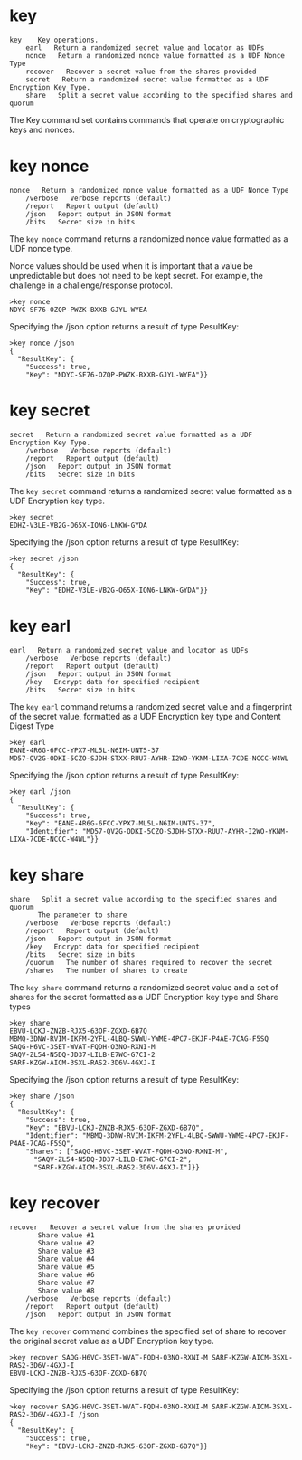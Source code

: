 
# key

````
key    Key operations.
    earl   Return a randomized secret value and locator as UDFs
    nonce   Return a randomized nonce value formatted as a UDF Nonce Type
    recover   Recover a secret value from the shares provided
    secret   Return a randomized secret value formatted as a UDF Encryption Key Type.
    share   Split a secret value according to the specified shares and quorum
````

The Key command set contains commands that operate on cryptographic keys and
nonces.


# key nonce

````
nonce   Return a randomized nonce value formatted as a UDF Nonce Type
    /verbose   Verbose reports (default)
    /report   Report output (default)
    /json   Report output in JSON format
    /bits   Secret size in bits
````


The `key nonce` command returns a randomized nonce value formatted as a UDF nonce type.

Nonce values should be used when it is important that a value be unpredictable but 
does not need to be kept secret. For example, the challenge in a challenge/response
protocol.


````
>key nonce
NDYC-SF76-OZQP-PWZK-BXXB-GJYL-WYEA
````

Specifying the /json option returns a result of type ResultKey:

````
>key nonce /json
{
  "ResultKey": {
    "Success": true,
    "Key": "NDYC-SF76-OZQP-PWZK-BXXB-GJYL-WYEA"}}
````

# key secret

````
secret   Return a randomized secret value formatted as a UDF Encryption Key Type.
    /verbose   Verbose reports (default)
    /report   Report output (default)
    /json   Report output in JSON format
    /bits   Secret size in bits
````

The `key secret` command returns a randomized secret value formatted as a UDF Encryption 
key type.


````
>key secret
EDHZ-V3LE-VB2G-O65X-ION6-LNKW-GYDA
````

Specifying the /json option returns a result of type ResultKey:

````
>key secret /json
{
  "ResultKey": {
    "Success": true,
    "Key": "EDHZ-V3LE-VB2G-O65X-ION6-LNKW-GYDA"}}
````


# key earl

````
earl   Return a randomized secret value and locator as UDFs
    /verbose   Verbose reports (default)
    /report   Report output (default)
    /json   Report output in JSON format
    /key   Encrypt data for specified recipient
    /bits   Secret size in bits
````

The `key earl` command returns a randomized secret value and a fingerprint of the secret 
value, formatted as a UDF Encryption key type and Content Digest Type


````
>key earl
EANE-4R6G-6FCC-YPX7-ML5L-N6IM-UNT5-37
MD57-QV2G-ODKI-5CZO-SJDH-STXX-RUU7-AYHR-I2WO-YKNM-LIXA-7CDE-NCCC-W4WL
````

Specifying the /json option returns a result of type ResultKey:

````
>key earl /json
{
  "ResultKey": {
    "Success": true,
    "Key": "EANE-4R6G-6FCC-YPX7-ML5L-N6IM-UNT5-37",
    "Identifier": "MD57-QV2G-ODKI-5CZO-SJDH-STXX-RUU7-AYHR-I2WO-YKNM-LIXA-7CDE-NCCC-W4WL"}}
````

# key share

````
share   Split a secret value according to the specified shares and quorum
       The parameter to share
    /verbose   Verbose reports (default)
    /report   Report output (default)
    /json   Report output in JSON format
    /key   Encrypt data for specified recipient
    /bits   Secret size in bits
    /quorum   The number of shares required to recover the secret
    /shares   The number of shares to create
````

The `key share` command returns a randomized secret value and a set of shares for the secret
formatted as a UDF Encryption key type and Share types


````
>key share
EBVU-LCKJ-ZNZB-RJX5-63OF-ZGXD-6B7Q
MBMQ-3DNW-RVIM-IKFM-2YFL-4LBQ-SWWU-YWME-4PC7-EKJF-P4AE-7CAG-F5SQ
SAQG-H6VC-3SET-WVAT-FQDH-O3NO-RXNI-M
SAQV-ZL54-N5DQ-JD37-LILB-E7WC-G7CI-2
SARF-KZGW-AICM-3SXL-RAS2-3D6V-4GXJ-I
````

Specifying the /json option returns a result of type ResultKey:

````
>key share /json
{
  "ResultKey": {
    "Success": true,
    "Key": "EBVU-LCKJ-ZNZB-RJX5-63OF-ZGXD-6B7Q",
    "Identifier": "MBMQ-3DNW-RVIM-IKFM-2YFL-4LBQ-SWWU-YWME-4PC7-EKJF-P4AE-7CAG-F5SQ",
    "Shares": ["SAQG-H6VC-3SET-WVAT-FQDH-O3NO-RXNI-M",
      "SAQV-ZL54-N5DQ-JD37-LILB-E7WC-G7CI-2",
      "SARF-KZGW-AICM-3SXL-RAS2-3D6V-4GXJ-I"]}}
````


# key recover

````
recover   Recover a secret value from the shares provided
       Share value #1
       Share value #2
       Share value #3
       Share value #4
       Share value #5
       Share value #6
       Share value #7
       Share value #8
    /verbose   Verbose reports (default)
    /report   Report output (default)
    /json   Report output in JSON format
````

The `key recover` command combines the specified set of share to recover the original secret 
value as a UDF Encryption key type.


````
>key recover SAQG-H6VC-3SET-WVAT-FQDH-O3NO-RXNI-M SARF-KZGW-AICM-3SXL-RAS2-3D6V-4GXJ-I
EBVU-LCKJ-ZNZB-RJX5-63OF-ZGXD-6B7Q
````

Specifying the /json option returns a result of type ResultKey:

````
>key recover SAQG-H6VC-3SET-WVAT-FQDH-O3NO-RXNI-M SARF-KZGW-AICM-3SXL-RAS2-3D6V-4GXJ-I /json
{
  "ResultKey": {
    "Success": true,
    "Key": "EBVU-LCKJ-ZNZB-RJX5-63OF-ZGXD-6B7Q"}}
````


